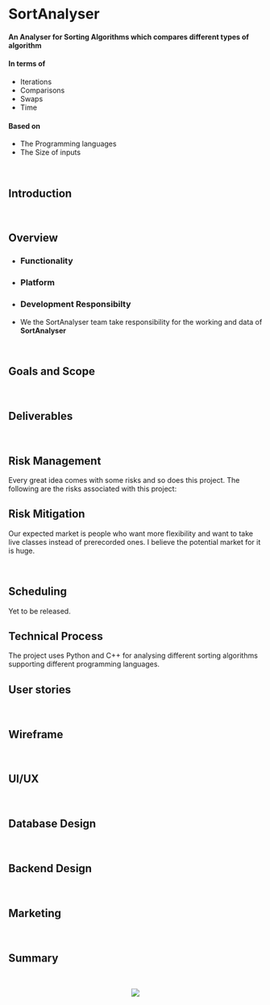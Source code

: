 # **SortAnalyser**

#### An Analyser for Sorting Algorithms which compares different types of algorithm 
#### In terms of
 - Iterations
 - Comparisons
 - Swaps
 - Time

#### Based on
 - The Programming languages
 - The Size of inputs

<br/> 

## Introduction

<br/> 

## Overview
 
- ### Functionality

- ### Platform
 
- ### Development Responsibilty
 - We the SortAnalyser team take responsibility for the working and data of **SortAnalyser**

<br/> 

## Goals and Scope


<br/> 

## Deliverables

<br/> 

## Risk Management
Every great idea comes with some risks and so does this project. The following are the risks associated with this project:


## Risk Mitigation
Our expected market is people who want more flexibility and want to take live classes instead of prerecorded ones. I believe the potential market for it is huge.


<br/> 

## Scheduling
Yet to be released.
<br/> 

## Technical Process
The project uses Python and C++ for analysing different sorting algorithms supporting different programming languages.
<br/> 

## User stories

<br/> 

## Wireframe

<br/> 

## UI/UX

<br/> 

## Database Design

<br/>

## Backend Design

<br/> 

## Marketing

<br/> 

## Summary

<br/> 
<p align="center"><img src="https://forthebadge.com/images/badges/built-with-love.svg"/>
